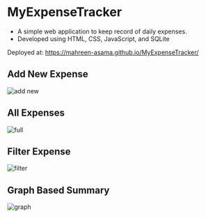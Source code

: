 # MyExpenseTracker
* A simple web application to keep record of daily expenses. 
* Developed using HTML, CSS, JavaScript, and SQLite

Deployed at: https://mahreen-asama.github.io/MyExpenseTracker/

## Add New Expense
![add new](https://user-images.githubusercontent.com/79749919/234860165-6b3ee946-09f8-4712-9e03-f447623179ee.PNG)

## All Expenses
![full](https://user-images.githubusercontent.com/79749919/234860210-58951b08-369d-49cc-b6eb-0381d49fcbbb.PNG)

## Filter Expense
![filter](https://user-images.githubusercontent.com/79749919/234860237-8c036423-43b0-4f2d-b871-9e3f34488561.PNG)

## Graph Based Summary
![graph](https://user-images.githubusercontent.com/79749919/234860254-13900b60-2605-4f4c-ab92-b12bcb4fec6f.PNG)
